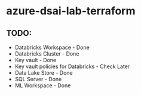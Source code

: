 # azure-dsai-lab-terraform

## TODO:
* Databricks Workspace - Done
* Databricks Cluster - Done
* Key vault - Done
* Key vault policies for Databricks - Check Later
* Data Lake Store - Done
* SQL Server - Done
* ML Workspace - Done